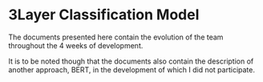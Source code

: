 # 3Layer Classification Model

The documents presented here contain the evolution of the team throughout the 4 weeks of development.

It is to be noted though that the documents also contain the description of another approach, BERT, in the development of which I did not participate.
